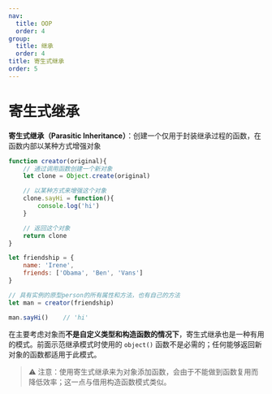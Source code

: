 ```yaml
---
nav:
  title: OOP
  order: 4
group:
  title: 继承
  order: 4
title: 寄生式继承
order: 5
---
```


# 寄生式继承

**寄生式继承（Parasitic Inheritance）**：创建一个仅用于封装继承过程的函数，在函数内部以某种方式增强对象

```js
function creator(original){
    // 通过调用函数创建一个新对象
	let clone = Object.create(original)

    // 以某种方式来增强这个对象
	clone.sayHi = function(){
		console.log('hi')
	}

    // 返回这个对象
	return clone
}

let friendship = {
	name: 'Irene',
	friends: ['Obama', 'Ben', 'Vans']
}

// 具有实例的原型person的所有属性和方法，也有自己的方法
let man = creator(friendship)

man.sayHi()    // 'hi'
```

在主要考虑对象而**不是自定义类型和构造函数的情况下**，寄生式继承也是一种有用的模式。前面示范继承模式时使用的 `object()` 函数不是必需的；任何能够返回新对象的函数都适用于此模式。

> ⚠️ 注意：使用寄生式继承来为对象添加函数，会由于不能做到函数复用而降低效率；这一点与借用构造函数模式类似。